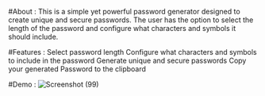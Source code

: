 #About : 
This is a simple yet powerful password generator designed to create unique and secure passwords.
The user has the option to select the length of the password and configure what characters and symbols it should include.

#Features : 
Select password length
Configure what characters and symbols to include in the password
Generate unique and secure passwords
Copy your generated Password to the clipboard

#Demo : 
![Screenshot (99)](https://user-images.githubusercontent.com/86542840/232194854-903c5415-ee70-480e-b60f-f21fcd3f9afa.png)







